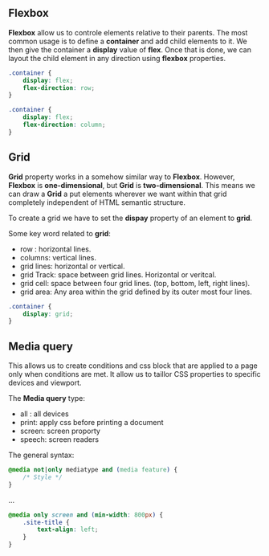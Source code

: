 Flexbox
-------
**Flexbox** allow us to controle elements relative to their parents. The most common usage is to define a **container** and add child elements to it. We then give the container a **display** value of **flex**. Once that is done, we can layout the child element in any direction using **flexbox** properties.

```css
.container {
    display: flex;
    flex-direction: row;
}

.container {
    display: flex;
    flex-direction: column;
}
```

Grid
----
**Grid** property works in a somehow similar way to **Flexbox**. However, **Flexbox** is **one-dimensional**, but **Grid** is **two-dimensional**. This means we can draw a **Grid** a put elements wherever we want within that grid completely independent of HTML semantic structure.

To create a grid we have to set the **dispay** property of an element to **grid**.

Some key word related to **grid**:
+ row : horizontal lines.
+ columns: vertical lines.
+ grid lines: horizontal or vertical.
+ grid Track: space between grid lines. Horizontal or veritcal.
+ grid cell: space between four grid lines. (top, bottom, left, right lines).
+ grid area: Any area within the grid defined by its outer most four lines.

```css
.container {
    display: grid;
}
```

Media query
-------------
This allows us to create conditions and css block that are applied to a page only when conditions are met.
It allow us to taillor CSS properties to specific devices and viewport.

The **Media query** type:

+ all : all devices
+ print: apply css before printing a document
+ screen: screen proporty
+ speech: screen readers

The general syntax:
```css
@media not|only mediatype and (media feature) {
    /* Style */
}
```
...

```css
@media only screen and (min-width: 800px) {
    .site-title {
        text-align: left;
    }
}
```

